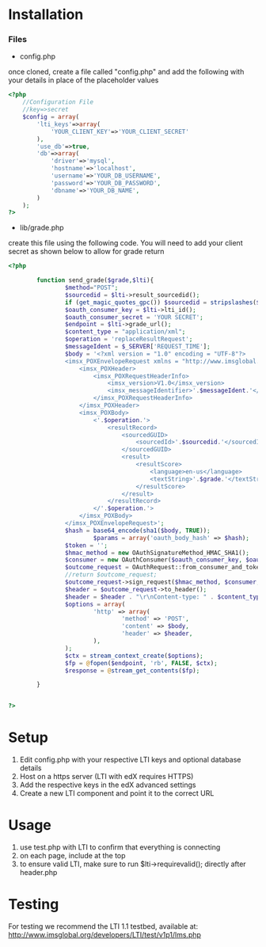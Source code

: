 # Installation 

### Files

* config.php

once cloned, create a file called "config.php" and add the following with your details in place of the placeholder values

```php
<?php
	//Configuration File
	//key=>secret
	$config = array(
		'lti_keys'=>array(
			'YOUR_CLIENT_KEY'=>'YOUR_CLIENT_SECRET'
		),
		'use_db'=>true,
		'db'=>array(
			'driver'=>'mysql',
			'hostname'=>'localhost',
			'username'=>'YOUR_DB_USERNAME',
			'password'=>'YOUR_DB_PASSWORD',
			'dbname'=>'YOUR_DB_NAME',
		)
	);
?>
```

* lib/grade.php

create this file using the following code. You will need to add your client secret as shown below to allow for grade return

```php
<?php

        function send_grade($grade,$lti){
                $method="POST";
                $sourcedid = $lti->result_sourcedid();
                if (get_magic_quotes_gpc()) $sourcedid = stripslashes($sourcedid);
                $oauth_consumer_key = $lti->lti_id();
                $oauth_consumer_secret = 'YOUR SECRET';
                $endpoint = $lti->grade_url();
                $content_type = "application/xml";
                $operation = 'replaceResultRequest';
                $messageIdent = $_SERVER['REQUEST_TIME'];
                $body = '<?xml version = "1.0" encoding = "UTF-8"?>  
                <imsx_POXEnvelopeRequest xmlns = "http://www.imsglobal.org/services/ltiv1p1/xsd/imsoms_v1p0">      
                    <imsx_POXHeader>         
                        <imsx_POXRequestHeaderInfo>            
                            <imsx_version>V1.0</imsx_version>  
                            <imsx_messageIdentifier>'.$messageIdent.'</imsx_messageIdentifier>         
                        </imsx_POXRequestHeaderInfo>      
                    </imsx_POXHeader>      
                    <imsx_POXBody>         
                        <'.$operation.'>            
                            <resultRecord>
                                <sourcedGUID>
                                    <sourcedId>'.$sourcedid.'</sourcedId>
                                </sourcedGUID>
                                <result>
                                    <resultScore>
                                        <language>en-us</language>
                                        <textString>'.$grade.'</textString>
                                    </resultScore>
                                </result>
                            </resultRecord>       
                        </'.$operation.'>      
                    </imsx_POXBody>   
                </imsx_POXEnvelopeRequest>';
                $hash = base64_encode(sha1($body, TRUE));
                        $params = array('oauth_body_hash' => $hash);
                $token = '';
                $hmac_method = new OAuthSignatureMethod_HMAC_SHA1();
                $consumer = new OAuthConsumer($oauth_consumer_key, $oauth_consumer_secret);
                $outcome_request = OAuthRequest::from_consumer_and_token($consumer, $token, $method, $endpoint, $params);
                //return $outcome_request;
                $outcome_request->sign_request($hmac_method, $consumer, $token);
                $header = $outcome_request->to_header();
                $header = $header . "\r\nContent-type: " . $content_type . "\r\n";
                $options = array(
                        'http' => array(
                                'method' => 'POST',
                                'content' => $body,
                                'header' => $header,
                        ),
                );
                $ctx = stream_context_create($options);
                $fp = @fopen($endpoint, 'rb', FALSE, $ctx);
                $response = @stream_get_contents($fp);

        }


?>

```


# Setup
1. Edit config.php with your respective LTI keys and optional database details
2. Host on a https server (LTI with edX requires HTTPS)
3. Add the respective keys in the edX advanced settings
4. Create a new LTI component and point it to the correct URL

# Usage
1. use test.php with LTI to confirm that everything is connecting
2. on each page, include <?php require_once('inc/header.php'); ?> at the top
3. to ensure valid LTI, make sure to run $lti->requirevalid(); directly after header.php

# Testing
For testing we recommend the LTI 1.1 testbed, available at: http://www.imsglobal.org/developers/LTI/test/v1p1/lms.php
